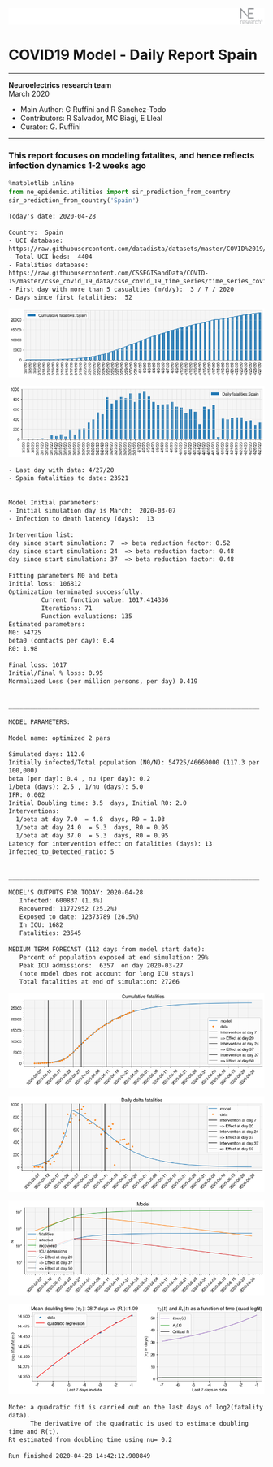 ![](./images/logo.png)
# COVID19 Model - Daily Report Spain

---

**Neuroelectrics research team**  
March 2020  
* Main Author: G Ruffini and R Sanchez-Todo  
* Contributors: R Salvador, MC Biagi, E Lleal
* Curator: G. Ruffini

---

### This report focuses on modeling fatalites, and hence reflects infection dynamics 1-2 weeks ago


```python
%matplotlib inline
from ne_epidemic.utilities import sir_prediction_from_country
sir_prediction_from_country('Spain')
```

    Today's date: 2020-04-28 
    
    Country:  Spain
    - UCI database:  https://raw.githubusercontent.com/datadista/datasets/master/COVID%2019/ccaa_camas_uci_2017.csv
    - Total UCI beds:  4404
    - Fatalities database:  https://raw.githubusercontent.com/CSSEGISandData/COVID-19/master/csse_covid_19_data/csse_covid_19_time_series/time_series_covid19_deaths_global.csv
    - First day with more than 5 casualties (m/d/y):  3 / 7 / 2020
    - Days since first fatalities:  52



![png](01%20-%20Daily_Report_Spain_files/01%20-%20Daily_Report_Spain_2_1.png)



![png](01%20-%20Daily_Report_Spain_files/01%20-%20Daily_Report_Spain_2_2.png)


    - Last day with data: 4/27/20
    - Spain fatalities to date: 23521
     
    
    Model Initial parameters:
    - Initial simulation day is March:  2020-03-07
    - Infection to death latency (days):  13
    
    Intervention list:
    day since start simulation: 7  => beta reduction factor: 0.52
    day since start simulation: 24  => beta reduction factor: 0.48
    day since start simulation: 37  => beta reduction factor: 0.48
    
    Fitting parameters N0 and beta
    Initial loss: 106812
    Optimization terminated successfully.
             Current function value: 1017.414336
             Iterations: 71
             Function evaluations: 135
    Estimated parameters:
    N0: 54725
    beta0 (contacts per day): 0.4
    R0: 1.98
    
    Final loss: 1017
    Initial/Final % loss: 0.95
    Normalized Loss (per million persons, per day) 0.419 
    
    
    _____________________________________________________________________
     
    MODEL PARAMETERS:
    
    Model name: optimized 2 pars
    
    Simulated days: 112.0
    Initially infected/Total population (N0/N): 54725/46660000 (117.3 per 100,000)
    beta (per day): 0.4 , nu (per day): 0.2
    1/beta (days): 2.5 , 1/nu (days): 5.0
    IFR: 0.002
    Initial Doubling time: 3.5  days, Initial R0: 2.0
    Interventions:
      1/beta at day 7.0  = 4.8  days, R0 = 1.03
      1/beta at day 24.0  = 5.3  days, R0 = 0.95
      1/beta at day 37.0  = 5.3  days, R0 = 0.95
    Latency for intervention effect on fatalities (days): 13
    Infected_to_Detected_ratio: 5
    
    
    _____________________________________________________________________
    
    MODEL'S OUTPUTS FOR TODAY: 2020-04-28
       Infected: 600837 (1.3%)
       Recovered: 11772952 (25.2%)
       Exposed to date: 12373789 (26.5%)
       In ICU: 1682
       Fatalities: 23545
     
    MEDIUM TERM FORECAST (112 days from model start date): 
       Percent of population exposed at end simulation: 29%
       Peak ICU admissions:  6357  on day 2020-03-27
       (note model does not account for long ICU stays)
       Total fatalities at end of simulation: 27266



![png](01%20-%20Daily_Report_Spain_files/01%20-%20Daily_Report_Spain_2_4.png)



![png](01%20-%20Daily_Report_Spain_files/01%20-%20Daily_Report_Spain_2_5.png)



![png](01%20-%20Daily_Report_Spain_files/01%20-%20Daily_Report_Spain_2_6.png)


     



![png](01%20-%20Daily_Report_Spain_files/01%20-%20Daily_Report_Spain_2_8.png)


    Note: a quadratic fit is carried out on the last days of log2(fatality data).
          The derivative of the quadratic is used to estimate doubling time and R(t).
    Rt estimated from doubling time using nu= 0.2
    
    Run finished 2020-04-28 14:42:12.900849


